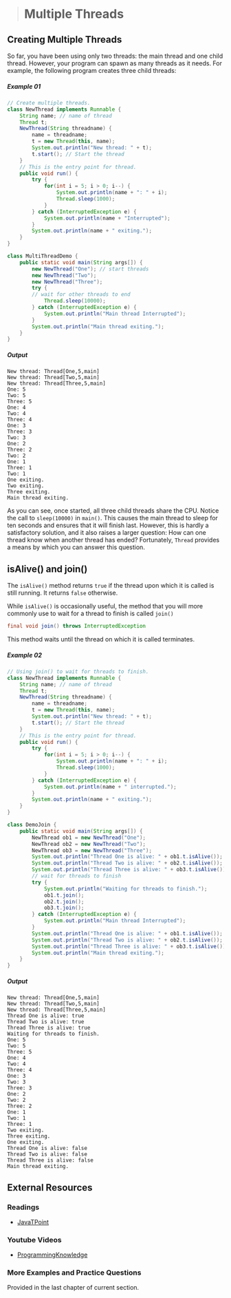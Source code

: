 ># Multiple Threads

## Creating Multiple Threads

So far, you have been using only two threads: the main thread and one child thread. However, your program can spawn as many threads as it needs. For example, the following program creates three child threads:

##### Example 01

```java
// Create multiple threads.
class NewThread implements Runnable {
    String name; // name of thread
    Thread t;
    NewThread(String threadname) {
        name = threadname;
        t = new Thread(this, name);
        System.out.println("New thread: " + t);
        t.start(); // Start the thread
    }
    // This is the entry point for thread.
    public void run() {
        try {
            for(int i = 5; i > 0; i--) {
                System.out.println(name + ": " + i);
                Thread.sleep(1000);
            }
        } catch (InterruptedException e) {
            System.out.println(name + "Interrupted");
        }
        System.out.println(name + " exiting.");
    }
}
```

```java
class MultiThreadDemo {
    public static void main(String args[]) {
        new NewThread("One"); // start threads
        new NewThread("Two");
        new NewThread("Three");
        try {
        // wait for other threads to end
            Thread.sleep(10000);
        } catch (InterruptedException e) {
            System.out.println("Main thread Interrupted");
        }
        System.out.println("Main thread exiting.");
    }
}
```

##### Output

    New thread: Thread[One,5,main]
    New thread: Thread[Two,5,main]
    New thread: Thread[Three,5,main]
    One: 5
    Two: 5
    Three: 5
    One: 4
    Two: 4
    Three: 4
    One: 3
    Three: 3
    Two: 3
    One: 2
    Three: 2
    Two: 2
    One: 1
    Three: 1
    Two: 1
    One exiting.
    Two exiting.
    Three exiting.
    Main thread exiting.

As you can see, once started, all three child threads share the CPU. Notice the call to `sleep(10000)` in `main()`. This causes the main thread to sleep for ten seconds and ensures that it will finish last. However, this is hardly a satisfactory solution, and it also raises a larger question: How can one thread know when another thread has ended? Fortunately, `Thread` provides a means by which you can answer this question.

## isAlive() and join()

The `isAlive()` method returns `true` if the thread upon which it is called is still running. It returns `false` otherwise.

While `isAlive()` is occasionally useful, the method that you will more commonly use to wait for a thread to finish is called `join()`

```java
final void join() throws InterruptedException
```

This method waits until the thread on which it is called terminates.

##### Example 02

```java
// Using join() to wait for threads to finish.
class NewThread implements Runnable {
    String name; // name of thread
    Thread t;
    NewThread(String threadname) {
        name = threadname;
        t = new Thread(this, name);
        System.out.println("New thread: " + t);
        t.start(); // Start the thread
    }
    // This is the entry point for thread.
    public void run() {
        try {
            for(int i = 5; i > 0; i--) {
                System.out.println(name + ": " + i);
                Thread.sleep(1000);
            }
        } catch (InterruptedException e) {
            System.out.println(name + " interrupted.");
        }
        System.out.println(name + " exiting.");
    }
}
```
```java
class DemoJoin {
    public static void main(String args[]) {
        NewThread ob1 = new NewThread("One");
        NewThread ob2 = new NewThread("Two");
        NewThread ob3 = new NewThread("Three");
        System.out.println("Thread One is alive: " + ob1.t.isAlive());
        System.out.println("Thread Two is alive: " + ob2.t.isAlive());
        System.out.println("Thread Three is alive: " + ob3.t.isAlive());
        // wait for threads to finish
        try {
            System.out.println("Waiting for threads to finish.");
            ob1.t.join();
            ob2.t.join();
            ob3.t.join();
        } catch (InterruptedException e) {
            System.out.println("Main thread Interrupted");
        }
        System.out.println("Thread One is alive: " + ob1.t.isAlive());
        System.out.println("Thread Two is alive: " + ob2.t.isAlive());
        System.out.println("Thread Three is alive: " + ob3.t.isAlive());
        System.out.println("Main thread exiting.");
    }
}
```
##### Output

    New thread: Thread[One,5,main]
    New thread: Thread[Two,5,main]
    New thread: Thread[Three,5,main]
    Thread One is alive: true
    Thread Two is alive: true
    Thread Three is alive: true
    Waiting for threads to finish.
    One: 5
    Two: 5
    Three: 5
    One: 4
    Two: 4
    Three: 4
    One: 3
    Two: 3
    Three: 3
    One: 2
    Two: 2
    Three: 2
    One: 1
    Two: 1
    Three: 1
    Two exiting.
    Three exiting.
    One exiting.
    Thread One is alive: false
    Thread Two is alive: false
    Thread Three is alive: false
    Main thread exiting.


## External Resources

### Readings

* [JavaTPoint](https://www.javatpoint.com/join()-method)

### Youtube Videos

* [ProgrammingKnowledge](https://www.youtube.com/watch?v=8bSlaGsG4dk&list=PLS1QulWo1RIbfTjQvTdj8Y6yyq4R7g-Al&index=45)

### More Examples and Practice Questions

Provided in the last chapter of current section.